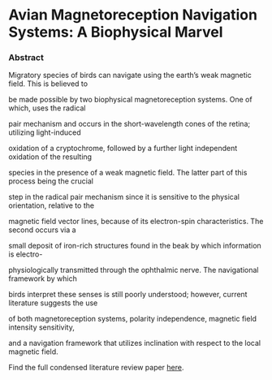 # **Avian Magnetoreception Navigation Systems: A Biophysical Marvel**

### Abstract

Migratory species of birds can navigate using the earth’s weak magnetic field. This is believed to

be made possible by two biophysical magnetoreception systems. One of which, uses the radical

pair mechanism and occurs in the short-wavelength cones of the retina; utilizing light-induced

oxidation of a cryptochrome, followed by a further light independent oxidation of the resulting

species in the presence of a weak magnetic field. The latter part of this process being the crucial

step in the radical pair mechanism since it is sensitive to the physical orientation, relative to the

magnetic field vector lines, because of its electron-spin characteristics. The second occurs via a

small deposit of iron-rich structures found in the beak by which information is electro-

physiologically transmitted through the ophthalmic nerve. The navigational framework by which

birds interpret these senses is still poorly understood; however, current literature suggests the use

of both magnetoreception systems, polarity independence, magnetic field intensity sensitivity,

and a navigation framework that utilizes inclination with respect to the local magnetic field.


Find the full condensed literature review paper [here](assets/downloadables/PDF_files/Avian-MagnetoReceptive_systems_JROMERO.pdf).
